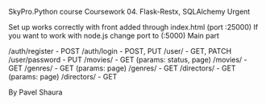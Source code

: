 SkyPro.Python course
Coursework 04. Flask-Restx, SQLAlchemy
Urgent

Set up works correctly with front added through index.html (port :25000)
If you want to work with node.js change port to (:5000)
Main part

/auth/register - POST
/auth/login - POST, PUT
/user/ - GET, PATCH
/user/password - PUT
/movies/ - GET (params: status, page)
/movies/ - GET
/genres/ - GET (params: page)
/genres/ - GET
/directors/ - GET (params: page)
/directors/ - GET


By Pavel Shaura
